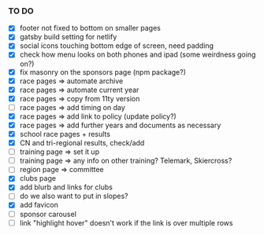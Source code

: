 

### TO DO

- [x] footer not fixed to bottom on smaller pages
- [x] gatsby build setting for netlify
- [x] social icons touching bottom edge of screen, need padding
- [x] check how menu looks on both phones and ipad (some weirdness going on?)
- [x] fix masonry on the sponsors page (npm package?)
- [x] race pages => automate archive
- [x] race pages => automate current year
- [x] race pages => copy from 11ty version
- [ ] race pages => add timing on day
- [x] race pages => add link to policy (update policy?)
- [x] race pages => add further years and documents as necessary
- [x] school race pages + results
- [x] CN and tri-regional results, check/add
- [ ] training page => set it up
- [ ] training page => any info on other training? Telemark, Skiercross?
- [ ] region page => committee
- [x] clubs page
- [x] add blurb and links for clubs
- [ ] do we also want to put in slopes?
- [x] add favicon
- [ ] sponsor carousel
- [ ] link "highlight hover" doesn't work if the link is over multiple rows